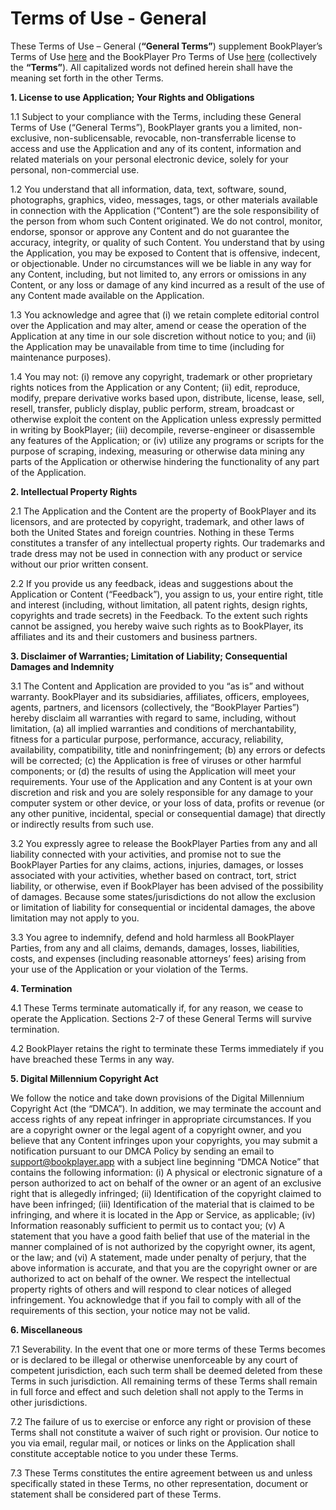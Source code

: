 # Terms of Use - General

These Terms of Use – General (**“General Terms”**) supplement BookPlayer’s Terms of Use [here](https://github.com/TortugaPower/BookPlayer/blob/main/TERMS_CONDITIONS.md) and the BookPlayer Pro Terms of Use [here](https://github.com/TortugaPower/BookPlayer/blob/main/SUPPLEMENTAL_TERMS.md) (collectively the **“Terms”**). All capitalized words not defined herein shall have the meaning set forth in the other Terms.

**1. License to use Application; Your Rights and Obligations**

1.1 Subject to your compliance with the Terms, including these General Terms of Use (“General Terms”), BookPlayer grants you a limited, non-exclusive, non-sublicensable, revocable, non-transferrable license to access and use the Application and any of its content, information and related materials on your personal electronic device, solely for your personal, non-commercial use.

1.2 You understand that all information, data, text, software, sound, photographs, graphics, video, messages, tags, or other materials available in connection with the Application (“Content”) are the sole responsibility of the person from whom such Content originated. We do not control, monitor, endorse, sponsor or approve any Content and do not guarantee the accuracy, integrity, or quality of such Content. You understand that by using the Application, you may be exposed to Content that is offensive, indecent, or objectionable. Under no circumstances will we be liable in any way for any Content, including, but not limited to, any errors or omissions in any Content, or any loss or damage of any kind incurred as a result of the use of any Content made available on the Application.

1.3 You acknowledge and agree that (i) we retain complete editorial control over the Application and may alter, amend or cease the operation of the Application at any time in our sole discretion without notice to you; and (ii) the Application may be unavailable from time to time (including for maintenance purposes).

1.4 You may not:
(i) remove any copyright, trademark or other proprietary rights notices from the Application or any Content;
(ii) edit, reproduce, modify, prepare derivative works based upon, distribute, license, lease, sell, resell, transfer, publicly display, public perform, stream, broadcast or otherwise exploit the content on the Application unless expressly permitted in writing by BookPlayer;
(iii) decompile, reverse-engineer or disassemble any features of the Application; or
(iv) utilize any programs or scripts for the purpose of scraping, indexing, measuring or otherwise data mining any parts of the Application or otherwise hindering the functionality of any part of the Application.

**2. Intellectual Property Rights**

2.1 The Application and the Content are the property of BookPlayer and its licensors, and are protected by copyright, trademark, and other laws of both the United States and foreign countries. Nothing in these Terms constitutes a transfer of any intellectual property rights. Our trademarks and trade dress may not be used in connection with any product or service without our prior written consent.

2.2 If you provide us any feedback, ideas and suggestions about the Application or Content (“Feedback”), you assign to us, your entire right, title and interest (including, without limitation, all patent rights, design rights, copyrights and trade secrets) in the Feedback. To the extent such rights cannot be assigned, you hereby waive such rights as to BookPlayer, its affiliates and its and their customers and business partners.

**3. Disclaimer of Warranties; Limitation of Liability; Consequential Damages and Indemnity**

3.1 The Content and Application are provided to you “as is” and without warranty. BookPlayer and its subsidiaries, affiliates, officers, employees, agents, partners, and licensors (collectively, the “BookPlayer Parties”) hereby disclaim all warranties with regard to same, including, without limitation, (a) all implied warranties and conditions of merchantability, fitness for a particular purpose, performance, accuracy, reliability, availability, compatibility, title and noninfringement; (b) any errors or defects will be corrected; (c) the Application is free of viruses or other harmful components; or (d) the results of using the Application will meet your requirements. Your use of the Application and any Content is at your own discretion and risk and you are solely responsible for any damage to your computer system or other device, or your loss of data, profits or revenue (or any other punitive, incidental, special or consequential damage) that directly or indirectly results from such use.

3.2 You expressly agree to release the BookPlayer Parties from any and all liability connected with your activities, and promise not to sue the BookPlayer Parties for any claims, actions, injuries, damages, or losses associated with your activities, whether based on contract, tort, strict liability, or otherwise, even if BookPlayer has been advised of the possibility of damages. Because some states/jurisdictions do not allow the exclusion or limitation of liability for consequential or incidental damages, the above limitation may not apply to you.

3.3 You agree to indemnify, defend and hold harmless all BookPlayer Parties, from any and all claims, demands, damages, losses, liabilities, costs, and expenses (including reasonable attorneys’ fees) arising from your use of the Application or your violation of the Terms.

**4. Termination**

4.1 These Terms terminate automatically if, for any reason, we cease to operate the Application. Sections 2-7 of these General Terms will survive termination.

4.2 BookPlayer retains the right to terminate these Terms immediately if you have breached these Terms in any way.

**5. Digital Millennium Copyright Act**

We follow the notice and take down provisions of the Digital Millennium Copyright Act (the “DMCA”). In addition, we may terminate the account and access rights of any repeat infringer in appropriate circumstances. If you are a copyright owner or the legal agent of a copyright owner, and you believe that any Content infringes upon your copyrights, you may submit a notification pursuant to our DMCA Policy by sending an email to [support@bookplayer.app](mailto:support@bookplayer.app) with a subject line beginning “DMCA Notice” that contains the following information:
(i) A physical or electronic signature of a person authorized to act on behalf of the owner or an agent of an exclusive right that is allegedly infringed;
(ii) Identification of the copyright claimed to have been infringed;
(iii) Identification of the material that is claimed to be infringing, and where it is located in the App or Service, as applicable;
(iv) Information reasonably sufficient to permit us to contact you;
(v) A statement that you have a good faith belief that use of the material in the manner complained of is not authorized by the copyright owner, its agent, or the law; and
(vi) A statement, made under penalty of perjury, that the above information is accurate, and that you are the copyright owner or are authorized to act on behalf of the owner.
We respect the intellectual property rights of others and will respond to clear notices of alleged infringement. You acknowledge that if you fail to comply with all of the requirements of this section, your notice may not be valid.

**6. Miscellaneous**

7.1 Severability. In the event that one or more terms of these Terms becomes or is declared to be illegal or otherwise unenforceable by any court of competent jurisdiction, each such term shall be deemed deleted from these Terms in such jurisdiction. All remaining terms of these Terms shall remain in full force and effect and such deletion shall not apply to the Terms in other jurisdictions.

7.2 The failure of us to exercise or enforce any right or provision of these Terms shall not constitute a waiver of such right or provision. Our notice to you via email, regular mail, or notices or links on the Application shall constitute acceptable notice to you under these Terms.

7.3 These Terms constitutes the entire agreement between us and unless specifically stated in these Terms, no other representation, document or statement shall be considered part of these Terms.